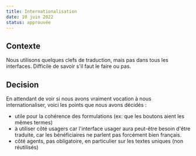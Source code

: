 ```yaml
---
title: Internationalisation
date: 10 juin 2022
status: approuvée
---
```


## Contexte

Nous utilisons quelques clefs de traduction, mais pas dans tous les interfaces. Difficile de savoir s'il faut le faire ou pas.


## Decision

En attendant de voir si nous avons vraiment vocation à nous internationaliser, voici les points que nous avons décidés :

- utile pour la cohérence des formulations (ex: que les boutons aient les mêmes termes)
- à utiliser côté usagers car l'interface usager aura peut-être besoin d'être traduite, car les bénéficiaires ne parlent pas forcément bien français.
- côté agents, pas obligatoire, en particulier sur les textes uniques (non réutilisés)


